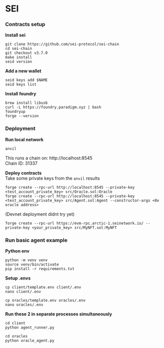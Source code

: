 # SEI

### Contracts setup


**Install sei**
```
git clone https://github.com/sei-protocol/sei-chain
cd sei-chain
git checkout v3.7.0
make install
seid version
```

**Add a new wallet**
```
seid keys add $NAME
seid keys list
```

**Install foundry**
```
brew install libusb
curl -L https://foundry.paradigm.xyz | bash
foundryup
forge --version
```

### Deployment

**Run local network**
```
anvil
```
This runs a chain on: http://localhost:8545  
Chain ID: 31337

**Deploy contracts**  
Take some private keys from the `anvil` results
```
forge create --rpc-url http://localhost:8545 --private-key <test_account_private_key> src/Oracle.sol:Oracle
forge create --rpc-url http://localhost:8545 --private-key <test_account_private_key> src/Agent.sol:Agent --constructor-args <0x oracle address>
```

(Devnet deployment didnt try yet)
```
forge create --rpc-url https://evm-rpc.arctic-1.seinetwork.io/ --private-key <your_private_key> src/MyNFT.sol:MyNFT
```

### Run basic agent example

**Python env**
```
python -m venv venv
source venv/bin/activate
pip install -r requirements.txt 
```

**Setup .envs**
```
cp client/template.env client/.env
nano client/.env
```
```
cp oracles/template.env oracles/.env
nano oracles/.env
```

**Run these 2 in separate processes simultaneously**
```
cd client
python agent_runner.py
```
```
cd oracles
python oracle_agent.py
```
